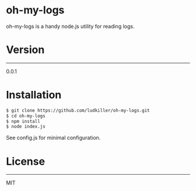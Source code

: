 # oh-my-logs
oh-my-logs is a handy node.js utility for reading logs.

# Version
---------------------
0.0.1

# Installation

```sh
$ git clone https://github.com/ludkiller/oh-my-logs.git     
$ cd oh-my-logs     
$ npm install       
$ node index.js     
```

See config.js for minimal configuration.        

# License
---------------------
MIT
